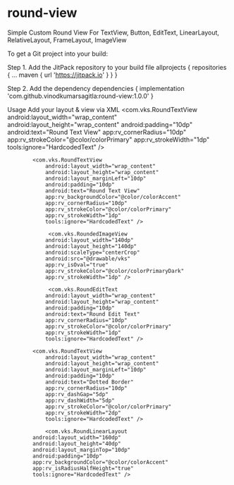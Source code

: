 # round-view
Simple Custom Round View For TextView, Button, EditText, LinearLayout, RelativeLayout, FrameLayout, ImageView 

To get a Git project into your build:

Step 1. Add the JitPack repository to your build file
allprojects {
		repositories {
			...
			maven { url 'https://jitpack.io' }
		}
	}
  
  Step 2. Add the dependency
  dependencies {
	        implementation 'com.github.vinodkumarsagitla:round-view:1.0.0'
	}
  
Usage
Add your layout & view via XML
  <com.vks.RoundTextView
                android:layout_width="wrap_content"
                android:layout_height="wrap_content"
                android:padding="10dp"
                android:text="Round Text View"
                app:rv_cornerRadius="10dp"
                app:rv_strokeColor="@color/colorPrimary"
                app:rv_strokeWidth="1dp"
                tools:ignore="HardcodedText" />

            <com.vks.RoundTextView
                android:layout_width="wrap_content"
                android:layout_height="wrap_content"
                android:layout_marginLeft="10dp"
                android:padding="10dp"
                android:text="Round Text View"
                app:rv_backgroundColor="@color/colorAccent"
                app:rv_cornerRadius="10dp"
                app:rv_strokeColor="@color/colorPrimary"
                app:rv_strokeWidth="1dp"
                tools:ignore="HardcodedText" />
                
                 <com.vks.RoundedImageView
                android:layout_width="140dp"
                android:layout_height="140dp"
                android:scaleType="centerCrop"
                android:src="@drawable/vks"
                app:rv_isOval="true"
                app:rv_strokeColor="@color/colorPrimaryDark"
                app:rv_strokeWidth="1dp" />
                
                 <com.vks.RoundEditText
                android:layout_width="wrap_content"
                android:layout_height="wrap_content"
                android:padding="10dp"
                android:text="Round Edit Text"
                app:rv_cornerRadius="10dp"
                app:rv_strokeColor="@color/colorPrimary"
                app:rv_strokeWidth="1dp"
                tools:ignore="HardcodedText" />

            <com.vks.RoundTextView
                android:layout_width="wrap_content"
                android:layout_height="wrap_content"
                android:layout_marginLeft="10dp"
                android:padding="10dp"
                android:text="Dotted Border"
                app:rv_cornerRadius="10dp"
                app:rv_dashGap="5dp"
                app:rv_dashWidth="5dp"
                app:rv_strokeColor="@color/colorPrimary"
                app:rv_strokeWidth="2dp"
                tools:ignore="HardcodedText" />
                
                <com.vks.RoundLinearLayout
            android:layout_width="160dp"
            android:layout_height="40dp"
            android:layout_marginTop="10dp"
            android:padding="10dp"
            app:rv_backgroundColor="@color/colorAccent"
            app:rv_isRadiusHalfHeight="true"
            tools:ignore="HardcodedText" />
            
